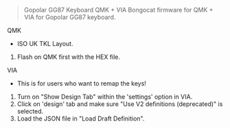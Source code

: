 > Gopolar GG87 Keyboard QMK + VIA
Bongocat firmware for QMK + VIA for Gopolar GG87 keyboard.

QMK
- ISO UK TKL Layout.
1. Flash on QMK first with the HEX file.
   
VIA
- This is for users who want to remap the keys!
1. Turn on "Show Design Tab" within the 'settings' option in VIA.
2. Click on 'design' tab and make sure "Use V2 definitions (deprecated)" is selected.
3. Load the JSON file in "Load Draft Definition".
